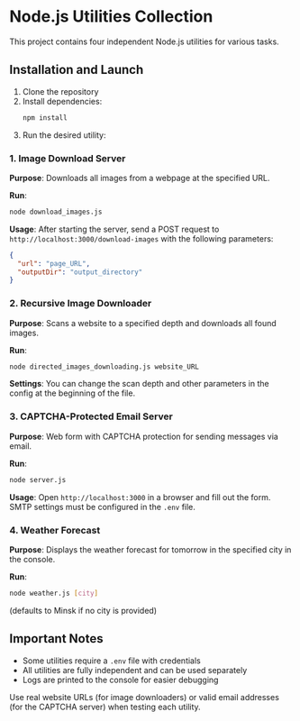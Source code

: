 # Node.js Utilities Collection

This project contains four independent Node.js utilities for various tasks.

## Installation and Launch

1. Clone the repository  
2. Install dependencies:  
   ```bash
   npm install
   ```  
3. Run the desired utility:

### 1. Image Download Server

**Purpose**: Downloads all images from a webpage at the specified URL.

**Run**:
```bash
node download_images.js
```

**Usage**: After starting the server, send a POST request to `http://localhost:3000/download-images` with the following parameters:
```json
{
  "url": "page_URL",
  "outputDir": "output_directory"
}
```

### 2. Recursive Image Downloader

**Purpose**: Scans a website to a specified depth and downloads all found images.

**Run**:
```bash
node directed_images_downloading.js website_URL
```

**Settings**: You can change the scan depth and other parameters in the config at the beginning of the file.

### 3. CAPTCHA-Protected Email Server

**Purpose**: Web form with CAPTCHA protection for sending messages via email.

**Run**:
```bash
node server.js
```

**Usage**: Open `http://localhost:3000` in a browser and fill out the form. SMTP settings must be configured in the `.env` file.

### 4. Weather Forecast

**Purpose**: Displays the weather forecast for tomorrow in the specified city in the console.

**Run**:
```bash
node weather.js [city]
```
(defaults to Minsk if no city is provided)

## Important Notes

- Some utilities require a `.env` file with credentials  
- All utilities are fully independent and can be used separately  
- Logs are printed to the console for easier debugging  

Use real website URLs (for image downloaders) or valid email addresses (for the CAPTCHA server) when testing each utility.
